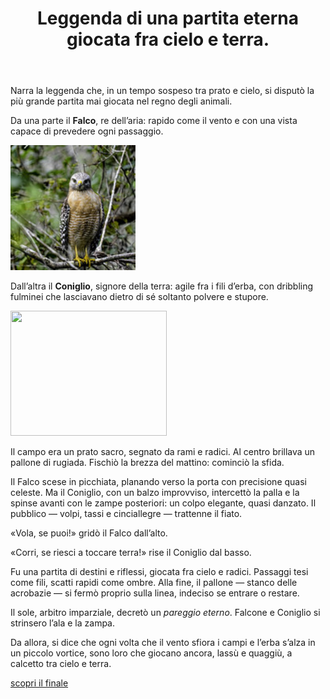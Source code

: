 <html>
  <header>
<h1>Leggenda di una partita eterna giocata fra cielo e terra.</h1>
</header>
<body>
<main>
<p> Narra la leggenda che, in un tempo sospeso tra prato e cielo, si disputò la più grande partita mai giocata nel regno degli animali. </p>
<p> Da una parte il <strong>Falco</strong>, re dell’aria: rapido come il vento e con una vista capace di prevedere ogni passaggio.</p>
<img src="images/23874967390_b2c2ac0fff_q.jpg" width="200">
<p> Dall’altra il <strong>Coniglio</strong>, signore della terra: agile fra i fili d’erba, con dribbling fulminei che lasciavano dietro di sé soltanto polvere e stupore. </p>
<img src="https://live.staticflickr.com/3223/2621134507_704b895330_b.jpg" width="250" height="200">
<p> Il campo era un prato sacro, segnato da rami e radici. Al centro brillava un pallone di rugiada. Fischiò la brezza del mattino: cominciò la sfida. </p>
<p> Il Falco scese in picchiata, planando verso la porta con precisione quasi celeste. Ma il Coniglio, con un balzo improvviso, intercettò la palla e la spinse avanti con le zampe posteriori: un colpo elegante, quasi danzato. Il pubblico — volpi, tassi e cinciallegre — trattenne il fiato. </p>
<p>«Vola, se puoi!» gridò il Falco dall’alto.</p>
<p>«Corri, se riesci a toccare terra!» rise il Coniglio dal basso.</p>
<p> Fu una partita di destini e riflessi, giocata fra cielo e radici. Passaggi tesi come fili, scatti rapidi come ombre. Alla fine, il pallone — stanco delle acrobazie — si fermò proprio sulla linea, indeciso se entrare o restare. </p>
<p> Il sole, arbitro imparziale, decretò un <em>pareggio eterno</em>. Falcone e Coniglio si strinsero l’ala e la zampa. </p>
<p> Da allora, si dice che ogni volta che il vento sfiora i campi e l’erba s’alza in un piccolo vortice, sono loro che giocano ancora, lassù e quaggiù, a calcetto tra cielo e terra. </p>
  <a href="finale.html">scopri il finale </a>
<script src="https://www.gdprset.it/widget/gdpr-it-1.js" type="text/javascript"></script>
</main>
</body>
</html>

